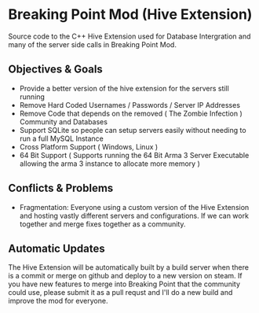 # Breaking Point Mod (Hive Extension)

Source code to the C++ Hive Extension used for Database Intergration and many of the server side calls in Breaking Point Mod.

## Objectives & Goals
* Provide a better version of the hive extension for the servers still running
* Remove Hard Coded Usernames / Passwords / Server IP Addresses
* Remove Code that depends on the removed ( The Zombie Infection ) Community and Databases
* Support SQLite so people can setup servers easily without needing to run a full MySQL Instance
* Cross Platform Support ( Windows, Linux )
* 64 Bit Support ( Supports running the 64 Bit Arma 3 Server Executable allowing the arma 3 instance to allocate more memory )

## Conflicts & Problems

* Fragmentation: Everyone using a custom version of the Hive Extension and hosting vastly different servers and configurations. If we can work together and merge fixes together as a community.

## Automatic Updates

The Hive Extension will be automatically built by a build server when there is a commit or merge on github and deploy to a new version on steam. 
If you have new features to merge into Breaking Point that the community could use, please submit it as a pull requst and I'll do a new build and improve the mod for everyone.